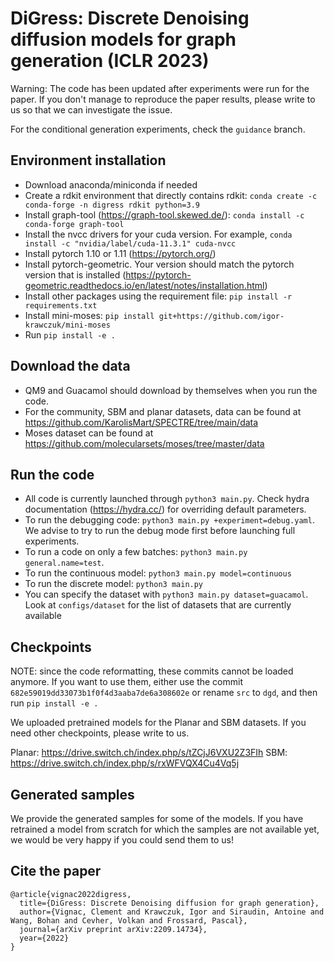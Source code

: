 # DiGress: Discrete Denoising diffusion models for graph generation (ICLR 2023)


Warning: The code has been updated after experiments were run for the paper. If you don't manage to reproduce the 
paper results, please write to us so that we can investigate the issue.

For the conditional generation experiments, check the `guidance` branch. 

## Environment installation
  - Download anaconda/miniconda if needed
  - Create a rdkit environment that directly contains rdkit: `conda create -c conda-forge -n digress rdkit python=3.9`
  - Install graph-tool (https://graph-tool.skewed.de/): `conda install -c conda-forge graph-tool`
  - Install the nvcc drivers for your cuda version. For example, `conda install -c "nvidia/label/cuda-11.3.1" cuda-nvcc`
  - Install pytorch 1.10 or 1.11 (https://pytorch.org/)
  - Install pytorch-geometric. Your version should match the pytorch version that is installed (https://pytorch-geometric.readthedocs.io/en/latest/notes/installation.html)
  - Install other packages using the requirement file: `pip install -r requirements.txt`
  - Install mini-moses: `pip install git+https://github.com/igor-krawczuk/mini-moses`
  - Run `pip install -e .`

## Download the data

  - QM9 and Guacamol should download by themselves when you run the code.
  - For the community, SBM and planar datasets, data can be found at https://github.com/KarolisMart/SPECTRE/tree/main/data
  - Moses dataset can be found at https://github.com/molecularsets/moses/tree/master/data
  


## Run the code
  
  - All code is currently launched through `python3 main.py`. Check hydra documentation (https://hydra.cc/) for overriding default parameters.
  - To run the debugging code: `python3 main.py +experiment=debug.yaml`. We advise to try to run the debug mode first
    before launching full experiments.
  - To run a code on only a few batches: `python3 main.py general.name=test`.
  - To run the continuous model: `python3 main.py model=continuous`
  - To run the discrete model: `python3 main.py`
  - You can specify the dataset with `python3 main.py dataset=guacamol`. Look at `configs/dataset` for the list
of datasets that are currently available
    
## Checkpoints

NOTE: since the code reformatting, these commits cannot be loaded anymore. If you want to use them, either use the commit `682e59019dd33073b1f0f4d3aaba7de6a308602e` or rename `src` to `dgd`, and then run `pip install -e .`

We uploaded pretrained models for the Planar and SBM datasets. If you need other checkpoints, please write to us.

Planar: https://drive.switch.ch/index.php/s/tZCjJ6VXU2Z3FIh
SBM: https://drive.switch.ch/index.php/s/rxWFVQX4Cu4Vq5j

## Generated samples

We provide the generated samples for some of the models. If you have retrained a model from scratch for which the samples are
not available yet, we would be very happy if you could send them to us!
    
## Cite the paper

```
@article{vignac2022digress,
  title={DiGress: Discrete Denoising diffusion for graph generation},
  author={Vignac, Clement and Krawczuk, Igor and Siraudin, Antoine and Wang, Bohan and Cevher, Volkan and Frossard, Pascal},
  journal={arXiv preprint arXiv:2209.14734},
  year={2022}
}
```
